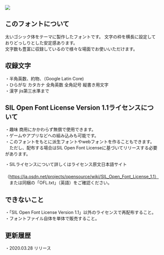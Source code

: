 <img src=“./documantation/img/img_01.jpg” />

<h2>このフォントについて</h2>
太いゴシック体をテーマに製作したフォントです。 文字の枠を横長に設定しておりどっしりとした安定感あります。<br />
文字数も豊富に収録しているので様々な場面でお使いいただけます。<br />

<h2>収録文字</h2>
・半角英数、約物、（Google Latin Core)<br />
・ひらがな カタカナ 全角英数 全角記号 縦書き用文字<br />
・漢字 jis第三水準まで<br />

<h2>SIL Open Font License Version 1.1ライセンスについて</h2>

・趣味 商用にかかわらず無償で使用できます。<br />
・ゲームやアプリなどへの組み込みも可能です。<br />
・このフォントをもとに派生フォントやwebフォントを作ることもできます。<br />
　ただし、配布する場合はSIL Open Font Licenseに基づいてリリースする必要があります。<br />

・SILライセンスについて詳しくはライセンス原文日本語サイト<br />
　（https://ja.osdn.net/projects/opensource/wiki/SIL_Open_Font_License_1.1）<br />
　または同梱の「OFL.txt」（英語）をご確認ください。<br />

<h2>できないこと</h2>
・「SIL Open Font License Version 1.1」以外のライセンスで再配布すること。<br />
・フォントファイル自体を単体で販売すること。<br />

<h2>更新履歴</h2>
・2020.03.28 リリース
